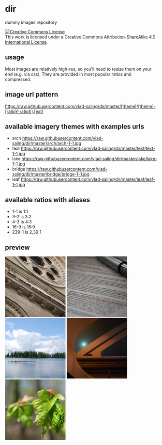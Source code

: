 # dir
dummy images repository

<a rel="license" href="http://creativecommons.org/licenses/by-sa/4.0/"><img alt="Creative Commons License" style="border-width:0" src="https://i.creativecommons.org/l/by-sa/4.0/88x31.png" /></a><br />This work is licensed under a <a rel="license" href="http://creativecommons.org/licenses/by-sa/4.0/">Creative Commons Attribution-ShareAlike 4.0 International License</a>.

## usage

Most images are relatively high-res, so you'll need to resize them on your end (e.g. via css). They are provided in most popular ratios and compressed.

## image url pattern

https://raw.githubusercontent.com/vlad-saling/dir/master/[theme]/[theme]-[ratioY-ratioX].[ext]

## available imagery themes with examples urls

- arch https://raw.githubusercontent.com/vlad-saling/dir/master/arch/arch-1-1.jpg
- text https://raw.githubusercontent.com/vlad-saling/dir/master/text/text-1-1.jpg
- lake https://raw.githubusercontent.com/vlad-saling/dir/master/lake/lake-1-1.jpg
- bridge https://raw.githubusercontent.com/vlad-saling/dir/master/bridge/bridge-1-1.jpg
- leaf https://raw.githubusercontent.com/vlad-saling/dir/master/leaf/leaf-1-1.jpg

## available ratios with aliases

- 1-1 is 1:1
- 3-2 is 3:2
- 4-3 is 4:3
- 16-9 is 16:9
- 239-1 is 2,39:1

## preview

<img src="https://raw.githubusercontent.com/vlad-saling/dir/master/arch/arch-1-1.jpg" width="200" alt="arch" />
<img src="https://raw.githubusercontent.com/vlad-saling/dir/master/text/text-1-1.jpg" width="200" alt="text" />
<img src="https://raw.githubusercontent.com/vlad-saling/dir/master/lake/lake-1-1.jpg" width="200" alt="lake" />
<img src="https://raw.githubusercontent.com/vlad-saling/dir/master/bridge/bridge-1-1.jpg" width="200" alt="bridge" />
<img src="https://raw.githubusercontent.com/vlad-saling/dir/master/leaf/leaf-1-1.jpg" width="200" alt="leaf" />

